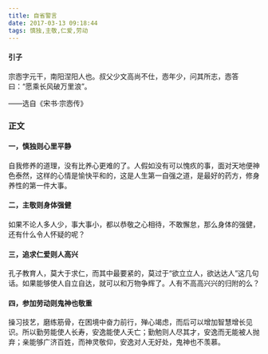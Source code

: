 ```yaml
---
title: 自省警言
date: 2017-03-13 09:18:44
tags: 慎独,主敬,仁爱,劳动
---
```

#### 引子

宗悫字元干，南阳涅阳人也。叔父少文高尚不仕，悫年少，问其所志，悫答曰：“愿乘长风破万里浪”。

——选自《宋书·宗悫传》

### 正文

#### 一，慎独则心里平静
自我修养的道理，没有比养心更难的了。人假如没有可以愧疚的事，面对天地便神色泰然，这样的心情是愉快平和的，这是人生第一自强之道，是最好的药方，修身养性的第一件大事。
#### 二，主敬则身体强健
如果不论人多人少，事大事小，都以恭敬之心相待，不敢懈怠，那么身体的强健，还有什么令人怀疑的呢？
#### 三，追求仁爱则人高兴
孔子教育人，莫大于求仁，而其中最要紧的，莫过于“欲立立人，欲达达人”这几句话。如果能够使人自立自达，就可以和万物争辉了。人有不高高兴兴的归附的么？
#### 四，参加劳动则鬼神也敬重
操习技艺，磨练筋骨，在困境中奋力前行，殚心竭虑，而后可以增加智慧增长见识。所以勤劳能使人长寿，安逸能使人夭亡；勤勉则人尽其才，安逸而无能被人抛弃；亲能够广济百姓，而神灵敬仰，安逸对人无好处，鬼神也不羡慕。